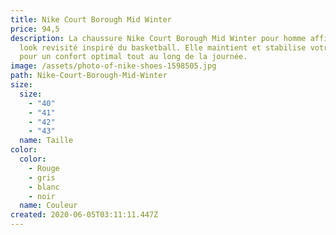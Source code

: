 ```yaml
---
title: Nike Court Borough Mid Winter
price: 94,5
description: La chaussure Nike Court Borough Mid Winter pour homme affiche un
  look revisité inspiré du basketball. Elle maintient et stabilise votre pied
  pour un confort optimal tout au long de la journée.
image: /assets/photo-of-nike-shoes-1598505.jpg
path: Nike-Court-Borough-Mid-Winter
size:
  size:
    - "40"
    - "41"
    - "42"
    - "43"
  name: Taille
color:
  color:
    - Rouge
    - gris
    - blanc
    - noir
  name: Couleur
created: 2020-06-05T03:11:11.447Z
---
```

